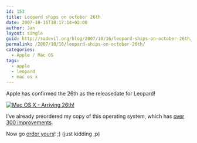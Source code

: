 ```yaml
---
id: 153
title: Leopard ships on october 26th
date: 2007-10-16T18:17:14+02:00
author: Jan
layout: single
guid: http://sadevil.org/blog/2007/10/16/leopard-ships-on-october-26th/
permalink: /2007/10/16/leopard-ships-on-october-26th/
categories:
  - Apple / Mac OS
tags:
  - apple
  - leopard
  - mac os x
---
```

Apple has confirmed the 26th as the releasedate for Leopard!

<a href="http://www.apple.com/macosx/" target="_blank"><img title="Mac OS X - Arriving 26th!" src="https://i1.wp.com/kcore.org/wp-content/uploads/2007/10/leopard-arriving-1026-hero-20071016.jpg?w=60%25&#038;ssl=1" alt="Mac OS X - Arriving 26th!" data-recalc-dims="1" /></a>

I&#8217;ve already preordered my copy of this operating system, which has <a href="http://www.apple.com/macosx/features/300.html" target="_blank">over 300 improvements</a>.

Now go <a href="http://store.apple.com/Catalog/US/Images/intlstoreroutingpage.html?cid=AOSA10000022132" target="_blank">order yours</a>! ;) (just kidding ;p)